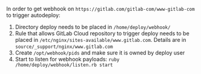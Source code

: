 In order to get webhook on `https://gitlab.com/gitlab-com/www-gitlab-com` to trigger autodeploy:

1. Directory deploy needs to be placed in `/home/deploy/webhook/`
1. Rule that allows GitLab Cloud repository to trigger deploy needs to be placed in `/etc/nginx/sites-available/www.gitlab.com`. Details are in `source/_support/nginx/www.gitlab.com`
1. Create `/opt/webhook/pids` and make sure it is owned by deploy user
1. Start to listen for webhook payloads: `ruby /home/deploy/webhook/listen.rb start`
